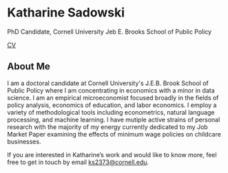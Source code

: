 # Katharine Sadowski

PhD Candidate, Cornell University Jeb E. Brooks School of Public Policy 

[CV](https://drive.google.com/file/d/1ZfqbpE3FG4kzJJPBUcTEiIHcmzQpVt9q/view?usp=sharing) 

## About Me

I am a doctoral candidate at Cornell University's J.E.B. Brook School of Public Policy where I am concentrating in economics with a minor in data science. I am an empirical microeconomist focused broadly in the fields of policy analysis, economics of education, and labor economics. I employ a variety of methodological tools including econometrics, natural language processing, and machine learning. I have mutiple active strains of personal research with the majority of my energy currently dedicated to my Job Market Paper examining the effects of minimum wage policies on childcare businesses.

If you are interested in Katharine’s work and would like to know more, feel free to get in touch by email ks2373@cornell.edu.

<!-- display the social media buttons in your README (credit: carlsednaoui/gitsocial) -->

<!-- or through the links below. [![alt text][1.1]][1] [![alt text][2.1]][2] -->


<!-- links to social media icons -->
<!-- no need to change these -->

<!-- icons with padding -->

[1.1]: http://i.imgur.com/tXSoThF.png (twitter icon with padding)
[2.1]: http://i.imgur.com/0o48UoR.png (github icon with padding)

<!-- icons without padding -->

[1.2]: http://i.imgur.com/wWzX9uB.png (twitter icon without padding)
[2.2]: http://i.imgur.com/9I6NRUm.png (github icon without padding)


<!-- links to your social media accounts -->
<!-- update these accordingly -->

[1]: http://www.twitter.com/kcsadow
[2]: http://www.github.com/kcsadow
